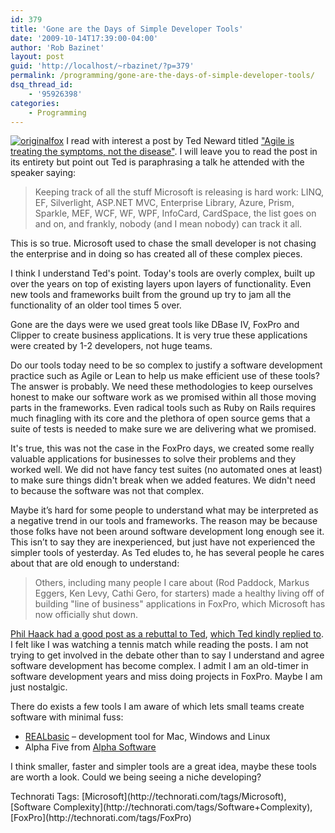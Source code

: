 ```yaml
---
id: 379
title: 'Gone are the Days of Simple Developer Tools'
date: '2009-10-14T17:39:00-04:00'
author: 'Rob Bazinet'
layout: post
guid: 'http://localhost/~rbazinet/?p=379'
permalink: /programming/gone-are-the-days-of-simple-developer-tools/
dsq_thread_id:
    - '95926398'
categories:
    - Programming
---
```


[![originalfox](https://accidentaltechnologist.com/files/media/image/WindowsLiveWriter/GonearetheDaysofSimpleDeveloperTools_D1B7/originalfox_thumb.gif "originalfox")](https://accidentaltechnologist.com/files/media/image/WindowsLiveWriter/GonearetheDaysofSimpleDeveloperTools_D1B7/originalfox_2.gif) I read with interest a post by Ted Neward titled ["Agile is treating the symptoms, not the disease"](http://blogs.tedneward.com/2009/10/12/quotAgile+Is+Treating+The+Symptoms+Not+The+Diseasequot.aspx). I will leave you to read the post in its entirety but point out Ted is paraphrasing a talk he attended with the speaker saying:

> Keeping track of all the stuff Microsoft is releasing is hard work: LINQ, EF, Silverlight, ASP.NET MVC, Enterprise Library, Azure, Prism, Sparkle, MEF, WCF, WF, WPF, InfoCard, CardSpace, the list goes on and on, and frankly, nobody (and I mean nobody) can track it all.

This is so true. Microsoft used to chase the small developer is not chasing the enterprise and in doing so has created all of these complex pieces.

I think I understand Ted's point. Today's tools are overly complex, built up over the years on top of existing layers upon layers of functionality. Even new tools and frameworks built from the ground up try to jam all the functionality of an older tool times 5 over.

Gone are the days were we used great tools like DBase IV, FoxPro and Clipper to create business applications. It is very true these applications were created by 1-2 developers, not huge teams.

Do our tools today need to be so complex to justify a software development practice such as Agile or Lean to help us make efficient use of these tools? The answer is probably. We need these methodologies to keep ourselves honest to make our software work as we promised within all those moving parts in the frameworks. Even radical tools such as Ruby on Rails requires much finagling with its core and the plethora of open source gems that a suite of tests is needed to make sure we are delivering what we promised.

It's true, this was not the case in the FoxPro days, we created some really valuable applications for businesses to solve their problems and they worked well. We did not have fancy test suites (no automated ones at least) to make sure things didn't break when we added features. We didn't need to because the software was not that complex.

Maybe it’s hard for some people to understand what may be interpreted as a negative trend in our tools and frameworks. The reason may be because those folks have not been around software development long enough see it. This isn’t to say they are inexperienced, but just have not experienced the simpler tools of yesterday. As Ted eludes to, he has several people he cares about that are old enough to understand:

> Others, including many people I care about (Rod Paddock, Markus Eggers, Ken Levy, Cathi Gero, for starters) made a healthy living off of building "line of business" applications in FoxPro, which Microsoft has now officially shut down.

[Phil Haack had a good post as a rebuttal to Ted](http://haacked.com/archive/2009/10/13/software-externalities.aspx), [which Ted kindly replied to](http://blogs.tedneward.com/2009/10/13/Haacked+But+Not+Content+Agile+Still+Treats+The+Disease.aspx). I felt like I was watching a tennis match while reading the posts. I am not trying to get involved in the debate other than to say I understand and agree software development has become complex. I admit I am an old-timer in software development years and miss doing projects in FoxPro. Maybe I am just nostalgic.

There do exists a few tools I am aware of which lets small teams create software with minimal fuss:

- [REALbasic](http://www.realsoftware.com/realbasic/) – development tool for Mac, Windows and Linux
- Alpha Five from [Alpha Software](http://alphasoftware.com/)

I think smaller, faster and simpler tools are a great idea, maybe these tools are worth a look. Could we being seeing a niche developing?

<div class="wlWriterEditableSmartContent" id="scid:0767317B-992E-4b12-91E0-4F059A8CECA8:9b5d981f-c598-40ca-bd00-5bf6a1ebcf05" style="margin: 0px; padding: 0px; display: inline; float: none;">Technorati Tags: [Microsoft](http://technorati.com/tags/Microsoft),[Software Complexity](http://technorati.com/tags/Software+Complexity),[FoxPro](http://technorati.com/tags/FoxPro)</div>